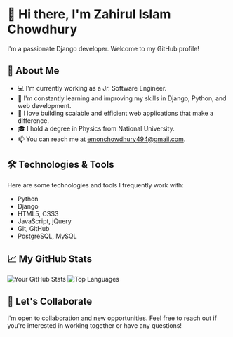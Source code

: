 # 👋 Hi there, I'm Zahirul Islam Chowdhury
I'm a passionate Django developer. Welcome to my GitHub profile! 

## 💼 About Me

- 💻 I'm currently working as a Jr. Software Engineer.
- 🌱 I'm constantly learning and improving my skills in Django, Python, and web development.
- 🚀 I love building scalable and efficient web applications that make a difference.
- 🎓 I hold a degree in Physics from National University.
- 📫 You can reach me at emonchowdhury494@gmail.com.

## 🛠️ Technologies & Tools

Here are some technologies and tools I frequently work with:

- Python
- Django
- HTML5, CSS3
- JavaScript, jQuery
- Git, GitHub
- PostgreSQL, MySQL

## 📈 My GitHub Stats
![Your GitHub Stats](https://github-readme-stats.vercel.app/api?username=emonchow&show_icons=true&theme=radical)
![Top Languages](https://github-readme-stats.vercel.app/api/top-langs/?username=emonchow&layout=compact&theme=radical)

## 🤝 Let's Collaborate

I'm open to collaboration and new opportunities. Feel free to reach out if you're interested in working together or have any questions!

